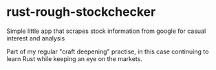# rust-rough-stockchecker
Simple little app that scrapes stock information from google for casual interest and analysis

Part of my regular "craft deepening" practise, in this case continuing to learn Rust while keeping an eye on the markets.
